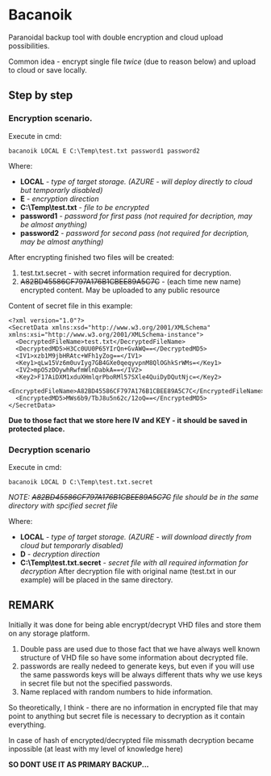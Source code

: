 # Bacanoik
Paranoidal backup tool with double encryption and cloud upload possibilities.

Common idea - encrypt single file _twice_ (due to reason below) and upload to cloud or save locally.

## Step by step

### Encryption scenario.
Execute in cmd:
```
bacanoik LOCAL E C:\Temp\test.txt password1 password2
```
Where:
* **LOCAL** - _type of target storage. (AZURE - will deploy directly to cloud but temporarly disabled)_
* **E** - _encryption direction_
* **C:\Temp\test.txt** - _file to be encrypted_
* **password1** - _password for first pass  (not required for decription, may be almost anything)_
* **password2** - _password for second pass (not required for decription, may be almost anything)_
        
After encrypting finished two files will be created:
  1) test.txt.secret - with secret information required for decryption.
  2) ~~A82BD45586CF797A176B1CBEE89A5C7C~~ - (each time new name) encrypted content. May be uploaded to any public resource
  
  Content of secret file in this example:
  ```
  <?xml version="1.0"?>
  <SecretData xmlns:xsd="http://www.w3.org/2001/XMLSchema" xmlns:xsi="http://www.w3.org/2001/XMLSchema-instance">
    <DecryptedFileName>test.txt</DecryptedFileName>
    <DecryptedMD5>H3Cc0UU0P65YIrQn+GvAWQ==</DecryptedMD5>
    <IV1>xzb1M9jbHRAtc+WFh1yZog==</IV1>
    <Key1>qLw15Vz6m0uvIyg7GB4GXe0qeqyvpnM8QlOGhkSrWMs=</Key1>
    <IV2>mpO5zDOywhRwfmWlnDabkA==</IV2>
    <Key2>F17AiDXM1xduXHmlqrPboRMl57SXle4QuiDyDQutNjc=</Key2>
    <EncryptedFileName>A82BD45586CF797A176B1CBEE89A5C7C</EncryptedFileName>
    <EncryptedMD5>MWs6b9/TbJ8u5n62c/12oQ==</EncryptedMD5>
  </SecretData>
  ```
  
  **Due to those fact that we store here IV and KEY - it should be saved in protected place.**
  
### Decryption scenario
Execute in cmd:
```
bacanoik LOCAL D C:\Temp\test.txt.secret
```
  _NOTE: ~~A82BD45586CF797A176B1CBEE89A5C7C~~ file should be in the same directory with spcified secret file_
  
Where:
* **LOCAL** - _type of target storage. (AZURE - will download directly from cloud but temporarly disabled)_
* **D** - _decryption direction_
* **C:\Temp\test.txt.secret** - _secret file with all required information for decryption_
After decryption file with original name (test.txt in our example) will be placed in the same directory.    


## REMARK
Initially it was done for being able encrypt/decrypt VHD files and store them on any storage platform.

1) Double pass are used due to those fact that we have always well known structure of VHD file so have some information about decrypted file.
2) passwords are really nedeed to generate keys, but even if you will use the same passwords keys will be always different thats why we use keys in secret file but not the specified passwords.
3) Name replaced with random numbers to hide information.

So theoretically, I think - there are no information in encrypted file that may point to anything but secret file is necessary to decryption as it contain everything.

In case of hash of encrypted/decrypted file missmath decryption became inpossible (at least with my level of knowledge here)

**SO DONT USE IT AS PRIMARY BACKUP...**
   
  






